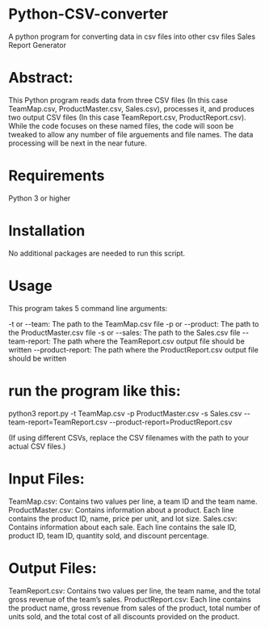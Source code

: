 # Python-CSV-converter
A python program for converting data in csv files into other csv files
Sales Report Generator

# Abstract:
This Python program reads data from three CSV files (In this case TeamMap.csv, ProductMaster.csv, Sales.csv), processes it, and produces two output CSV files (In this case TeamReport.csv, ProductReport.csv). While the code focuses on these named files, the code will soon be tweaked to allow any number of file arguements and file names. The data processing will be next in the near future.

# Requirements
Python 3 or higher

# Installation
No additional packages are needed to run this script.

# Usage
This program takes 5 command line arguments:

-t or --team: The path to the TeamMap.csv file
-p or --product: The path to the ProductMaster.csv file
-s or --sales: The path to the Sales.csv file
--team-report: The path where the TeamReport.csv output file should be written
--product-report: The path where the ProductReport.csv output file should be written


# run the program like this:
python3 report.py -t TeamMap.csv -p ProductMaster.csv -s Sales.csv --team-report=TeamReport.csv --product-report=ProductReport.csv

(If using different CSVs, replace the CSV filenames with the path to your actual CSV files.)


# Input Files:
TeamMap.csv: Contains two values per line, a team ID and the team name.
ProductMaster.csv: Contains information about a product. Each line contains the product ID, name, price per unit, and lot size.
Sales.csv: Contains information about each sale. Each line contains the sale ID, product ID, team ID, quantity sold, and discount percentage.


# Output Files:
TeamReport.csv: Contains two values per line, the team name, and the total gross revenue of the team’s sales.
ProductReport.csv: Each line contains the product name, gross revenue from sales of the product, total number of units sold, and the total cost of all discounts provided on the product.

